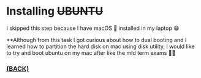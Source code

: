 # Installing ~~UBUNTU~~

I skipped this step because I have macOS  installed in my laptop 😁

**Although from this task I got curious about how to dual booting and I learned how to partition the hard disk on mac using disk utility, I would like to try and boot ubuntu on my mac after like the mid term exams ✌🏾

### [(BACK)](https://github.com/PranavKrishnan007/amfoss-tasks)
